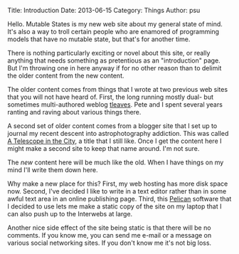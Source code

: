 Title: Introduction
Date: 2013-06-15
Category: Things
Author: psu

Hello. Mutable States is my new web site about my general state of mind. It's also a way to troll certain people who are enamored of programming models that have no mutable state, but that's for another time.

There is nothing particularly exciting or novel about this site, or really anything that needs something as pretentious as an "introduction" page. But I'm throwing one in here anyway if for no other reason than to delimit the older content from the new content.

The older content comes from things that I wrote at two previous web sites that you will not have heard of. First, the long running mostly dual- but sometimes multi-authored weblog [tleaves](http://tleaves.com/ "tleaves"). Pete and I spent several years ranting and raving about various things there.

A second set of older content comes from a blogger site that I set up to journal my recent descent into astrophotography addiction. This was called [A Telescope in the City](http://atelescopeinthecity.blogspot.com "A Telescope in the City"), a title that I still like. Once I get the content here I might make a second site to keep that name around. I'm not sure.

The *new* content here will be much like the old. When I have things on my mind I'll write them down here.

Why make a new place for this? First, my web hosting has more disk space now. Second, I've decided I like to write in a text editor rather than in some awful text area in an online publishing page. Third, this [Pelican](http://pelican.readthedocs.org/en/3.2/ "Pelican") software that I decided to use lets me make a static copy of the site on my laptop that I can also push up to the Interwebs at large.

Another nice side effect of the site being static is that there will be no comments. If you know me, you can send me e-mail or a  message on various social networking sites. If you don't know me it's not big loss.
 